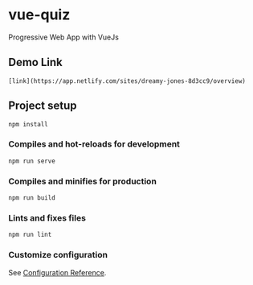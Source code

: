 # vue-quiz

Progressive Web App with VueJs

## Demo Link
```
[link](https://app.netlify.com/sites/dreamy-jones-8d3cc9/overview)
```

## Project setup
```
npm install
```

### Compiles and hot-reloads for development
```
npm run serve
```

### Compiles and minifies for production
```
npm run build
```

### Lints and fixes files
```
npm run lint
```

### Customize configuration
See [Configuration Reference](https://cli.vuejs.org/config/).
